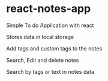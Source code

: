 # react-notes-app
Simple To do Application with react 

Stores data in local storage 

Add tags and custom tags to the notes 

Search, Edit and delete notes

Search by tags or text in notes data
